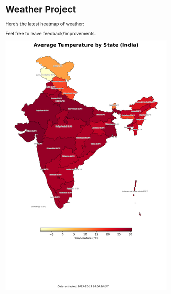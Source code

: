 # Weather Project

Here’s the latest heatmap of weather:

Feel free to leave feedback/improvements.

![India Heatmap](docs/assets/india_heatmap.png?v=F4D9EE)
